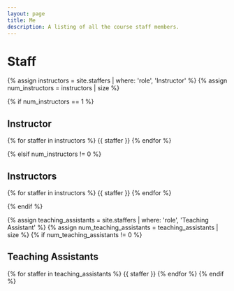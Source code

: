 ```yaml
---
layout: page
title: Me
description: A listing of all the course staff members.
---
```


# Staff

{% assign instructors = site.staffers | where: 'role', 'Instructor' %}
{% assign num_instructors = instructors | size %}

{% if num_instructors == 1 %}

## Instructor

{% for staffer in instructors %}
{{ staffer }}
{% endfor %}

{% elsif num_instructors != 0 %}

## Instructors

{% for staffer in instructors %}
{{ staffer }}
{% endfor %}

{% endif %}

{% assign teaching_assistants = site.staffers | where: 'role', 'Teaching Assistant' %}
{% assign num_teaching_assistants = teaching_assistants | size %}
{% if num_teaching_assistants != 0 %}

## Teaching Assistants

{% for staffer in teaching_assistants %}
{{ staffer }}
{% endfor %}
{% endif %}

